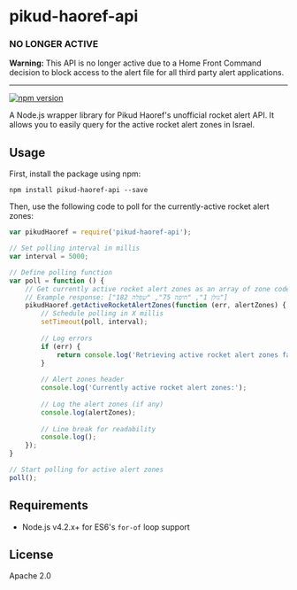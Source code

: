 pikud-haoref-api
===================

### NO LONGER ACTIVE
<b>Warning:</b> This API is no longer active due to a Home Front Command decision to block access to the alert file for all third party alert applications.

-----------------------------------
[![npm version](https://badge.fury.io/js/pikud-haoref-api.svg)](https://www.npmjs.com/package/pikud-haoref-api)

A Node.js wrapper library for Pikud Haoref's unofficial rocket alert API. It allows you to easily query for the active rocket alert zones in Israel.

Usage
---

First, install the package using npm:
```shell
npm install pikud-haoref-api --save
```

Then, use the following code to poll for the currently-active rocket alert zones:

```js
var pikudHaoref = require('pikud-haoref-api');

// Set polling interval in millis
var interval = 5000;

// Define polling function
var poll = function () {
    // Get currently active rocket alert zones as an array of zone codes
    // Example response: ["גולן 1", "חיפה 75", "שפלה 182"]
    pikudHaoref.getActiveRocketAlertZones(function (err, alertZones) {
        // Schedule polling in X millis
        setTimeout(poll, interval);
        
        // Log errors
        if (err) {
            return console.log('Retrieving active rocket alert zones failed: ', err);
        }
            
        // Alert zones header
        console.log('Currently active rocket alert zones:');
        
        // Log the alert zones (if any)
        console.log(alertZones);
        
        // Line break for readability
        console.log();
    });
}

// Start polling for active alert zones
poll();
```

Requirements
---
* Node.js v4.2.x+ for ES6's `for-of` loop support

License
---
Apache 2.0
